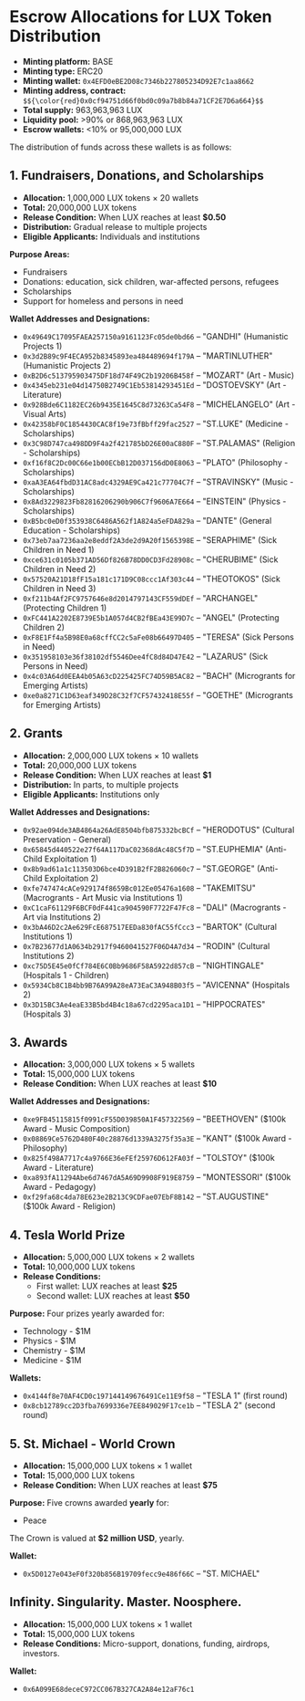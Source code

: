 # Escrow Allocations for LUX Token Distribution

* **Minting platform:** BASE
* **Minting type:** ERC20
* **Minting wallet:** `0x4EFD0eBE2D08c7346b227805234D92E7c1aa8662`
* **Minting address, contract:** `$${\color{red}0x0cf94751d66f0bd0c09a7b8b84a71CF2E7D6a664}$$`
* **Total supply:** 963,963,963 LUX
* **Liquidity pool:** >90% or 868,963,963 LUX
* **Escrow wallets:** <10% or 95,000,000 LUX

The distribution of funds across these wallets is as follows:

## 1. Fundraisers, Donations, and Scholarships

* **Allocation:** 1,000,000 LUX tokens × 20 wallets
* **Total:** 20,000,000 LUX tokens
* **Release Condition:** When LUX reaches at least **$0.50**
* **Distribution:** Gradual release to multiple projects
* **Eligible Applicants:** Individuals and institutions

**Purpose Areas:**
* Fundraisers
* Donations: education, sick children, war-affected persons, refugees
* Scholarships
* Support for homeless and persons in need

**Wallet Addresses and Designations:**
* `0x49649C17095FAEA257150a9161123Fc05de0bd66` – "GANDHI" (Humanistic Projects 1)
* `0x3d2B89c9F4ECA952b8345893ea484489694f179A` – "MARTINLUTHER" (Humanistic Projects 2)
* `0xB2D6c513795903475DF18d74F49C2b19206B458f` – "MOZART" (Art - Music)
* `0x4345eb231e04d14750B2749C1Eb53814293451Ed` – "DOSTOEVSKY" (Art - Literature)
* `0x928Bde6C1182EC26b9435E1645C8d73263Ca54F8` – "MICHELANGELO" (Art - Visual Arts)
* `0x42358bF0C1854430CAC8f19e73fBbff29fac2527` – "ST.LUKE" (Medicine - Scholarships)
* `0x3C98D747ca498DD9F4a2f421785bD26E00aC880F` – "ST.PALAMAS" (Religion - Scholarships)
* `0xf16f8C2Dc00C66e1b00ECbB12D037156dD0E8063` – "PLATO" (Philosophy - Scholarships)
* `0xaA3EA64fbdD31AC8adc4329AE9Ca421c77704C7f` – "STRAVINSKY" (Music - Scholarships)
* `0x8Ad3229823Fb82816206290b906C7f9606A7E664` – "EINSTEIN" (Physics - Scholarships)
* `0xB5bc0eD0f353938C6486A562f1A824a5eFDA829a` – "DANTE" (General Education - Scholarships)
* `0x73eb7aa7236aa2e8eddf2A3de2d9A20f1565398E` – "SERAPHIME" (Sick Children in Need 1)
* `0xce631c0105b371AD56Df826B78DD0CD3Fd28908c` – "CHERUBIME" (Sick Children in Need 2)
* `0x57520A21D18fF15a181c171D9C08ccc1Af303c44` – "THEOTOKOS" (Sick Children in Need 3)
* `0xf211b4Af2FC9757646e8d2014797143CF559dDEf` – "ARCHANGEL" (Protecting Children 1)
* `0xFC441A2202E8739E5b1A057d4CB2fBEa43E99D7c` – "ANGEL" (Protecting Children 2)
* `0xF8E1Ff4a5B98E0a68cffCC2c5aFe08b66497D405` – "TERESA" (Sick Persons in Need)
* `0x351958103e36f38102df5546Dee4fC8d84D47E42` – "LAZARUS" (Sick Persons in Need)
* `0x4c03A64d0EEA4b05A63cD225425FC74D59B5AC82` – "BACH" (Microgrants for Emerging Artists)
* `0xe0a8271C1D63eaf349D28C32f7CF57432418E55f` – "GOETHE" (Microgrants for Emerging Artists)

## 2. Grants

* **Allocation:** 2,000,000 LUX tokens × 10 wallets
* **Total:** 20,000,000 LUX tokens
* **Release Condition:** When LUX reaches at least **$1**
* **Distribution:** In parts, to multiple projects
* **Eligible Applicants:** Institutions only

**Wallet Addresses and Designations:**
* `0x92ae094de3AB4864a26AdE8504bfb875332bcBCf` – "HERODOTUS" (Cultural Preservation - General)
* `0x65845d440522e27f64A117DaC02368dAc48C5f7D` – "ST.EUPHEMIA" (Anti-Child Exploitation 1)
* `0x8b9ad61a1c113503D6bce4D391B2fF2B826060c7` – "ST.GEORGE" (Anti-Child Exploitation 2)
* `0xfe747474cACe929174f8659Bc012Ee05476a1608` – "TAKEMITSU" (Macrogrants - Art Music via Institutions 1)
* `0xC1caF61129F6BCF0dF441ca904590F7722F47Fc8` – "DALI" (Macrogrants - Art via Institutions 2)
* `0x3bA46D2c2Ae629FcE687517EEDa830fAC55fCcc3` – "BARTOK" (Cultural Institutions 1)
* `0x7B23677d1A0634b2917f9460041527F06D4A7d34` – "RODIN" (Cultural Institutions 2)
* `0xc75D5E45e0fCf784E6C0Bb9686F58A5922d857cB` – "NIGHTINGALE" (Hospitals 1 - Children)
* `0x5934Cb8C1B4bb9B76A99A28eA73EaC3A948B03f5` – "AVICENNA" (Hospitals 2)
* `0x3D15BC3Ae4eaE33B5bd4B4c18a67cd2295aca1D1` – "HIPPOCRATES" (Hospitals 3)

## 3. Awards

* **Allocation:** 3,000,000 LUX tokens × 5 wallets
* **Total:** 15,000,000 LUX tokens
* **Release Condition:** When LUX reaches at least **$10**

**Wallet Addresses and Designations:**
* `0xe9FB45115815f0991cF55D039850A1F457322569` – "BEETHOVEN" ($100k Award - Music Composition)
* `0x08869Ce5762D480F40c28876d1339A3275f35a3E` – "KANT" ($100k Award - Philosophy)
* `0x825f498A7717c4a9766E36eFEf25976D612FA03f` – "TOLSTOY" ($100k Award - Literature)
* `0xa893fA11294Abe6d7467dA5A69D9908F919E8759` – "MONTESSORI" ($100k Award - Pedagogy)
* `0xf29fa68c4da78E623e2B213C9CDFae07EbF8B142` – "ST.AUGUSTINE" ($100k Award - Religion)

## 4. Tesla World Prize

* **Allocation:** 5,000,000 LUX tokens × 2 wallets
* **Total:** 10,000,000 LUX tokens
* **Release Conditions:**
	* First wallet: LUX reaches at least **$25**
	* Second wallet: LUX reaches at least **$50**

**Purpose:**
Four prizes yearly awarded for:

* Technology - $1M
* Physics - $1M
* Chemistry - $1M
* Medicine - $1M

**Wallets:**
* `0x4144f8e70AF4CD0c197144149676491Ce11E9f58` – "TESLA 1" (first round)
* `0x8cb12789cc2D3fba7699336e7EE849029F17ce1b` – "TESLA 2" (second round)

## 5. St. Michael - World Crown

* **Allocation:** 15,000,000 LUX tokens × 1 wallet
* **Total:** 15,000,000 LUX tokens
* **Release Condition:** When LUX reaches at least **$75**

**Purpose:**
Five crowns awarded **yearly** for:

* Peace

The Crown is valued at **$2 million USD**, yearly.

**Wallet:**
* `0x5D0127e043eF0f320b856B19709fecc9e486f66C` – "ST. MICHAEL"

## Infinity.  Singularity. Master. Noosphere.
* **Allocation:** 15,000,000 LUX tokens × 1 wallet
* **Total:** 15,000,000 LUX tokens
* **Release Conditions:** Micro-support, donations, funding, airdrops, investors.

**Wallet:**
* `0x6A099E68deceC972CC067B327CA2A84e12aF76c1`

